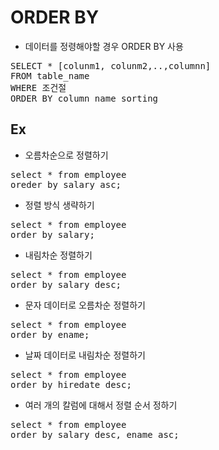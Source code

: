 ORDER BY
==========
+ 데이터를 정령해야할 경우 ORDER BY 사용
<pre>SELECT * [colunm1, colunm2,..,columnn]
FROM table_name
WHERE 조건절
ORDER BY column_name sorting</pre>


Ex
---------
+ 오름차순으로 정렬하기
<pre>select * from employee
oreder by salary asc;</pre>

+ 정렬 방식 생략하기
<pre>select * from employee
order by salary;</pre>

+ 내림차순 정렬하기
<pre>select * from employee
order by salary desc;</pre>

+ 문자 데이터로 오름차순 정렬하기
<pre>select * from employee
order by ename;</pre>

+ 날짜 데이터로 내림차순 정렬하기
<pre>select * from employee
order by hiredate desc;</pre>

+ 여러 개의 칼럼에 대해서 정렬 순서 정하기
<pre>select * from employee
order by salary desc, ename asc;</pre>

